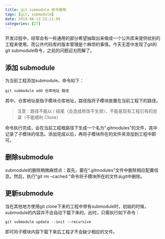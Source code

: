 ```yaml
---
title: git submodule 命令使用
tags: [git, submodule]
date: 2019-08-13 22:11:09
categories: [IT]
---
```


开发过程中，经常会有一些通用的部分希望抽取出来做成一个公共库来提供给别的工程来使用，而公共代码库的版本管理是个麻烦的事情。今天无意中发现了git的git submodule命令，之前的问题迎刃而解了。

## 添加 submodule

为当前工程添加submodule，命令如下：

```
git submodule add 仓库地址 路径
```

其中，仓库地址是指子模块仓库地址，路径指将子模块放置在当前工程下的路径。 

>注意：路径不能以 / 结尾（会造成修改不生效）、不能是现有工程已有的目录（不能順利 Clone）

命令执行完成，会在当前工程根路径下生成一个名为“.gitmodules”的文件，其中记录了子模块的信息。添加完成以后，再将子模块所在的文件夹添加到工程中即可。

## 删除submodule

submodule的删除稍微麻烦点：首先，要在“.gitmodules”文件中删除相应配置信息。然后，执行“git rm –cached ”命令将子模块所在的文件从git中删除。

## 更新submodule

当在其他地方使用git clone下来的工程中带有submodule时，初始的时候，submodule的内容并不会自动下载下来的，此时，只需执行如下命令：

```
git submodule update --init --recursive
```

即可将子模块内容下载下来后工程才不会缺少相应的文件。